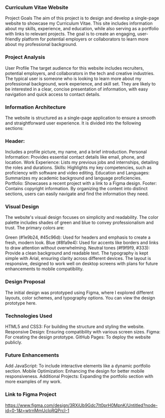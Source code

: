 ### **Curriculum Vitae Website**
Project Goals
The aim of this project is to design and develop a single-page website to showcase my Curriculum Vitae. This site includes information about my skills, experience, and education, while also serving as a portfolio with links to relevant projects. The goal is to create an engaging, user-friendly platform for potential employers or collaborators to learn more about my professional background.

### **Project Analysis**
User Profile
The target audience for this website includes recruiters, potential employers, and collaborators in the tech and creative industries. The typical user is someone who is looking to learn more about my professional background, work experience, and skill set. They are likely to be interested in a clear, concise presentation of information, with easy navigation and quick access to contact details.

### **Information Architecture**
The website is structured as a single-page application to ensure a smooth and straightforward user experience. It is divided into the following sections:

### Header:
Includes a profile picture, my name, and a brief introduction.
Personal Information: Provides essential contact details like email, phone, and location.
Work Experience: Lists my previous jobs and internships, detailing the roles and durations.
Skills: Highlights my key competencies, such as proficiency with software and video editing.
Education and Languages: Summarizes my academic background and language proficiencies.
Portfolio: Showcases a recent project with a link to a Figma design.
Footer: Contains copyright information.
By organizing the content into distinct sections, users can easily navigate and find the information they need.

### **Visual Design**
The website's visual design focuses on simplicity and readability. The color palette includes shades of green and blue to convey professionalism and trust. The primary colors are:

Green (#1e9b24, #45c96d): Used for headers and emphasis to create a fresh, modern look.
Blue (#8fa9e4): Used for accents like borders and links to draw attention without overwhelming.
Neutral tones (#f9f9f9, #333): Provide a clean background and readable text.
The typography is kept simple with Arial, ensuring clarity across different devices. The layout is responsive, designed to work well on desktop screens with plans for future enhancements to mobile compatibility.

### **Design Proposal**
The initial design was prototyped using Figma, where I explored different layouts, color schemes, and typography options. You can view the design prototype here.

### **Technologies Used**
HTML5 and CSS3: For building the structure and styling the website.
Responsive Design: Ensuring compatibility with various screen sizes.
Figma: For creating the design prototype.
GitHub Pages: To deploy the website publicly.

### **Future Enhancements**
Add JavaScript: To include interactive elements like a dynamic portfolio section.
Mobile Optimization: Enhancing the design for better mobile responsiveness.
Additional Projects: Expanding the portfolio section with more examples of my work.

### Link to Figma Project
https://www.figma.com/design/3RXiUb9Gdc7lt0prH0MpnK/Untitled?node-id=0-1&t=wtrnMmUcIoRQPrcI-1
